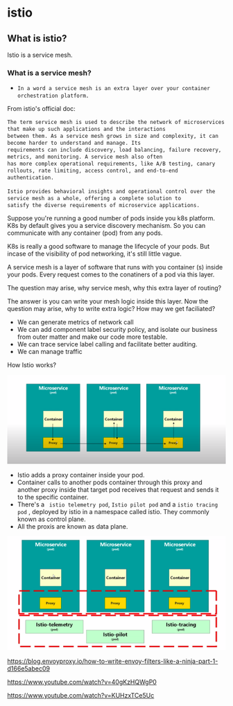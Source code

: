 # istio

## What is istio?

 Istio is a service mesh.

 ### What is a service mesh?
 
* ``` In a word a service mesh is an extra layer over your container orchestration platform. ```

From istio's official doc:

```
The term service mesh is used to describe the network of microservices that make up such applications and the interactions 
between them. As a service mesh grows in size and complexity, it can become harder to understand and manage. Its 
requirements can include discovery, load balancing, failure recovery, metrics, and monitoring. A service mesh also often 
has more complex operational requirements, like A/B testing, canary rollouts, rate limiting, access control, and end-to-end 
authentication.

Istio provides behavioral insights and operational control over the service mesh as a whole, offering a complete solution to 
satisfy the diverse requirements of microservice applications.

```

Suppose you're running a good number of pods inside you k8s platform. K8s by default gives you a service discovery mechanism. So you can communicate with any container (pod) from any pods. 

K8s is really a good software to manage the lifecycle of your pods. But incase of the visibility of pod networking, it's still little vague. 

A service mesh is a layer of software that runs with you container (s) inside your pods. Every request comes to the conatiners of a pod via this layer.

The question may arise, why service mesh, why this extra layer of routing? 

The answer is you can write your mesh logic inside this layer. Now the question may arise, why to write extra logic? How may we get faciliated?

- We can generate metrics of network call
- We can add component label security policy, and isolate our business from outer matter and make our code more testable.
- We can trace service label calling and facilitate better auditing.
- We can manage traffic
  
How Istio works?

![alt text](./images/istio.png)

- Istio adds a proxy container inside your pod.
- Container calls to another pods container through this proxy and another proxy inside that target pod receives that request and sends it to the specific container.
- There's a ``` istio telemetry pod```, ``` Istio pilot pod ``` and a ``` istio tracing pod ``` , deployed by istio in a namespace called istio. They commonly known as control plane.
- All the proxis are known as data plane.
  

![alt text](./images/istio-2.png)



https://blog.envoyproxy.io/how-to-write-envoy-filters-like-a-ninja-part-1-d166e5abec09

https://www.youtube.com/watch?v=40gKzHQWgP0

https://www.youtube.com/watch?v=KUHzxTCe5Uc 

